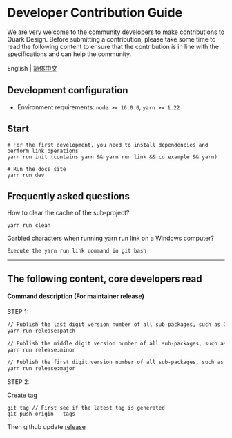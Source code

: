 # Developer Contribution Guide

We are very welcome to the community developers to make contributions to Quark Design. Before submitting a contribution, please take some time to read the following content to ensure that the contribution is in line with the specifications and can help the community.

<p>
  <span>English |</span>
  <a href="https://github.com/hellof2e/quark-design/blob/main/CONTRIBUTING.zh-CN.md">简体中文</a>
</p>

## Development configuration

- Environment requirements: `node >= 16.0.0`, `yarn >= 1.22`

## Start

```
# For the first development, you need to install dependencies and perform link operations
yarn run init (contains yarn && yarn run link && cd example && yarn)

# Run the docs site
yarn run dev
```

## Frequently asked questions

How to clear the cache of the sub-project?

```
yarn run clean
```

Garbled characters when running yarn run link on a Windows computer?

```
Execute the yarn run link command in git bash
```

---------

## The following content, core developers read

#### Command description (For maintainer release)

STEP 1:
```bash
// Publish the last digit version number of all sub-packages, such as 0.0.1 -> 0.0.2,
yarn run release:patch

// Publish the middle digit version number of all sub-packages, such as 0.0.1 -> 0.1.0,
yarn run release:minor

// Publish the first digit version number of all sub-packages, such as 0.0.1 -> 1.0.0,
yarn run release:major
```

STEP 2:

Create tag
```
git tag // First see if the latest tag is generated
git push origin --tags
```

Then github update [release](https://github.com/hellof2e/quark-design/releases/new)


